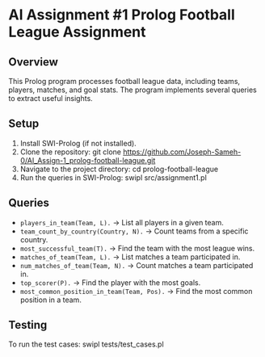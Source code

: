 # AI Assignment #1 Prolog Football League Assignment

## Overview
This Prolog program processes football league data, including teams, players, matches, and goal stats. The program implements several queries to extract useful insights.

## Setup
1. Install SWI-Prolog (if not installed).
2. Clone the repository: git clone https://github.com/Joseph-Sameh-0/AI_Assign-1_prolog-football-league.git
3. Navigate to the project directory: cd prolog-football-league
4. Run the queries in SWI-Prolog: swipl src/assignment1.pl

## Queries
- `players_in_team(Team, L).` → List all players in a given team.
- `team_count_by_country(Country, N).` → Count teams from a specific country.
- `most_successful_team(T).` → Find the team with the most league wins.
- `matches_of_team(Team, L).` → List matches a team participated in.
- `num_matches_of_team(Team, N).` → Count matches a team participated in.
- `top_scorer(P).` → Find the player with the most goals.
- `most_common_position_in_team(Team, Pos).` → Find the most common position in a team.

## Testing
To run the test cases: swipl tests/test_cases.pl